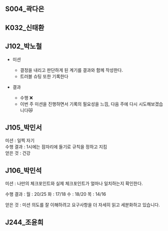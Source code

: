 
## S004_곽다은


## K032_신태환


## J102_박노철  
- 미션
  - 결정을 내리고 판단하게 된 계기를 결과와 함께 작성한다.
  - 트러블 슈팅 또한 기록한다

- 결과 
  - 수행 ❌
  - 이번 주 미션을 진행하면서 기록의 필요성을 느낌, 다음 주에 다시 시도해보겠습니다😿

## J105_박민서  

미션 : 일찍 자기  
수행 결과 : 1시에는 잠자리에 들기로 규칙을 정하고 지킴  
얻은 것 : 건강  

## J106_박민석 

미션 : 나만의 체크포인트와 실제 체크포인트가 얼마나 일치하는지 확인한다.

수행 결과 : 
월 : 20/25
화 : 17/18
수 : 18/20
목 : 14/16

얻은 것 : 미션 의도를 잘 이해하려고 요구사항을 더 자세히 읽고 세분화하고 있습니다.

## J244_조윤희



